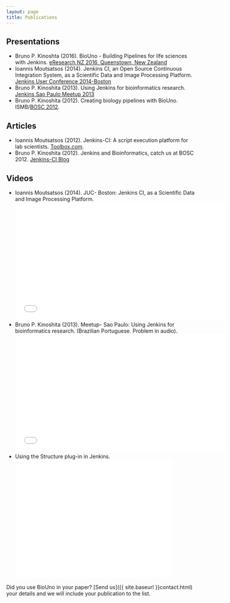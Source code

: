 ```yaml
---
layout: page
title: Publications
---
```


<h2 id="presentations">Presentations</h2>

- Bruno P. Kinoshta (2016). BioUno - Building Pipelines for life sciences with Jenkins. [eResearch NZ 2016, Queenstown, New Zealand](https://figshare.com/articles/BioUno_Building_Pipelines_for_life_sciences_with_Jenkins/2075401)
- Ioannis Moutsatsos (2014). Jenkins CI, an Open Source Continuous Integration System, as a Scientific Data and Image Processing Platform. [Jenkins User Conference 2014-Boston](http://www.cloudbees.com/jenkins/juc-2014/boston/sessions#IoannisMoutsatsos)
- Bruno P. Kinoshita (2013). Using Jenkins for bioinformatics research. [Jenkins Sao Paulo Meetup 2013](http://www.meetup.com/jenkinsmeetup/events/133598002/)
- Bruno P. Kinoshita (2012). Creating biology pipelines with BioUno. ISMB/[BOSC 2012](http://www.open-bio.org/wiki/BOSC_2012).

<h2 id="articles">Articles</h2>

- Ioannis Moutsatsos (2012). Jenkins-CI: A script execution platform for lab scientists. [Toolbox.com](http://it.toolbox.com/blogs/life-science-dev/jenkinsci-a-script-execution-platform-for-lab-scientists-54237).
- Bruno P. Kinoshita (2012). Jenkins and Bioinformatics, catch us at BOSC 2012. [Jenkins-CI Blog](http://jenkins-ci.org/content/jenkins-and-bioinformatics-catch-us-bosc-2012)

<h2 id="videos">Videos</h2>

<ul>
  <li>
    Ioannis Moutsatsos (2014). JUC- Boston: Jenkins CI, as a Scientific Data and Image Processing Platform.
    <br/><iframe width="560" height="315" src="//www.youtube.com/embed/nW02VEEXxlk?list=UUKlF3GIFy9KVUefVbycx_vw" frameborder="0" allowfullscreen></iframe>
  </li>
  <li>
    Bruno P. Kinoshita (2013). Meetup- Sao Paulo: Using Jenkins for bioinformatics research. (Brazilian Portuguese. Problem in audio).
    <br/><iframe width="560" height="315" src="//www.youtube.com/embed/-XDSfarsBPM" frameborder="0" allowfullscreen></iframe>
  </li>
  <li>
  Using the Structure plug-in in Jenkins. 
    <br/><iframe width="420" height="315" src="//www.youtube.com/embed/4xZh6xxiTv4" frameborder="0" allowfullscreen></iframe>
  </li>
</ul>

Did you use BioUno in your paper? [Send us]({{ site.baseurl }}contact.html) your details and we will include your publication to the list.
